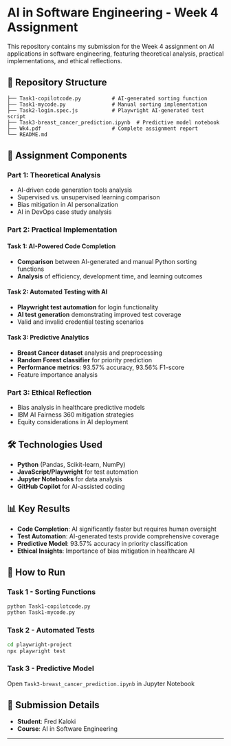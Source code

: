 # AI in Software Engineering - Week 4 Assignment

This repository contains my submission for the Week 4 assignment on AI applications in software engineering, featuring theoretical analysis, practical implementations, and ethical reflections.

## 📁 Repository Structure

```
├── Task1-copilotcode.py          # AI-generated sorting function
├── Task1-mycode.py               # Manual sorting implementation  
├── Task2-login.spec.js           # Playwright AI-generated test script
├── Task3-breast_cancer_prediction.ipynb  # Predictive model notebook
├── Wk4.pdf                       # Complete assignment report
└── README.md                     
```

## 🎯 Assignment Components

### Part 1: Theoretical Analysis
- AI-driven code generation tools analysis
- Supervised vs. unsupervised learning comparison
- Bias mitigation in AI personalization
- AI in DevOps case study analysis

### Part 2: Practical Implementation

#### Task 1: AI-Powered Code Completion
- **Comparison** between AI-generated and manual Python sorting functions
- **Analysis** of efficiency, development time, and learning outcomes

#### Task 2: Automated Testing with AI  
- **Playwright test automation** for login functionality
- **AI test generation** demonstrating improved test coverage
- Valid and invalid credential testing scenarios

#### Task 3: Predictive Analytics
- **Breast Cancer dataset** analysis and preprocessing
- **Random Forest classifier** for priority prediction
- **Performance metrics**: 93.57% accuracy, 93.56% F1-score
- Feature importance analysis

### Part 3: Ethical Reflection
- Bias analysis in healthcare predictive models
- IBM AI Fairness 360 mitigation strategies
- Equity considerations in AI deployment

## 🛠️ Technologies Used

- **Python** (Pandas, Scikit-learn, NumPy)
- **JavaScript/Playwright** for test automation
- **Jupyter Notebooks** for data analysis
- **GitHub Copilot** for AI-assisted coding

## 📊 Key Results

- **Code Completion**: AI significantly faster but requires human oversight
- **Test Automation**: AI-generated tests provide comprehensive coverage
- **Predictive Model**: 93.57% accuracy in priority classification
- **Ethical Insights**: Importance of bias mitigation in healthcare AI

## 🚀 How to Run

### Task 1 - Sorting Functions
```bash
python Task1-copilotcode.py
python Task1-mycode.py
```

### Task 2 - Automated Tests
```bash
cd playwright-project
npx playwright test
```

### Task 3 - Predictive Model
Open `Task3-breast_cancer_prediction.ipynb` in Jupyter Notebook

## 📝 Submission Details

- **Student**: Fred Kaloki
- **Course**: AI in Software Engineering
---